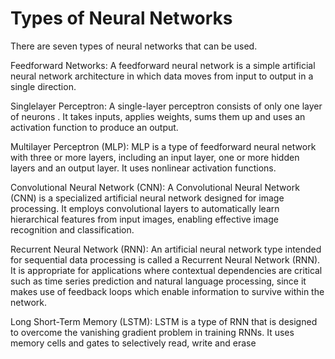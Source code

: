 # Types of Neural Networks
There are seven types of neural networks that can be used.

Feedforward Networks: A feedforward neural network is a simple artificial neural network architecture in which data moves from input to output in a single direction.

Singlelayer Perceptron: A single-layer perceptron consists of only one layer of neurons . It takes inputs, applies weights, sums them up and uses an activation function to produce an output.

Multilayer Perceptron (MLP): MLP is a type of feedforward neural network with three or more layers, including an input layer, one or more hidden layers and an output layer. It uses nonlinear activation functions.

Convolutional Neural Network (CNN): A Convolutional Neural Network (CNN) is a specialized artificial neural network designed for image processing. It employs convolutional layers to automatically learn hierarchical features from input images, enabling effective image recognition and classification.

Recurrent Neural Network (RNN): An artificial neural network type intended for sequential data processing is called a Recurrent Neural Network (RNN). It is appropriate for applications where contextual dependencies are critical such as time series prediction and natural language processing, since it makes use of feedback loops which enable information to survive within the network.

Long Short-Term Memory (LSTM): LSTM is a type of RNN that is designed to overcome the vanishing gradient problem in training RNNs. It uses memory cells and gates to selectively read, write and erase

